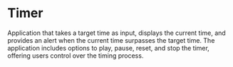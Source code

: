 # Timer
Application that takes a target time as input, displays the current time, and provides an alert when the current time surpasses the target time. The application includes options to play, pause, reset, and stop the timer, offering users control over the timing process.
